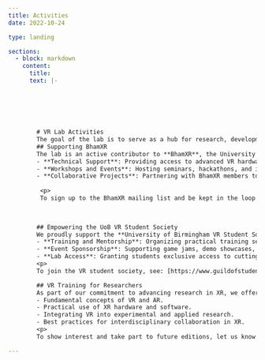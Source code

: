 ```yaml
---
title: Activities
date: 2022-10-24

type: landing

sections:
  - block: markdown
    content:
      title:
      text: |-
      
       
        
        
        
        
        # VR Lab Activities  
        The goal of the lab is to serve as a hub for research, development, and training in virtual, augmented, and mixed reality (VR/AR/MR).  
        ## Supporting BhamXR  
        The lab is an active contributor to **BhamXR**, the University’s interdisciplinary community of over 100 academics engaged in extended reality (XR) research. Our activities include:  
        - **Technical Support**: Providing access to advanced VR hardware and tools to enable pioneering research.  
        - **Workshops and Events**: Hosting seminars, hackathons, and interactive sessions to foster knowledge exchange.  
        - **Collaborative Projects**: Partnering with BhamXR members to develop XR solutions for diverse fields like education, healthcare, and the arts.  
         
         <p>
         To sign up to the BhamXR mailing list and be kept in the loop about VR, MR, AR activities at UoB, Staff and Students can email majordomo@lists.bham.ac.uk with the text: “subscribe bhamxr”
 
 

        ## Empowering the UoB VR Student Society  
        We proudly support the **University of Birmingham VR Student Society**, a student-led initiative promoting XR technologies. Our contributions include:  
        - **Training and Mentorship**: Organizing practical training sessions and offering expert guidance to build XR development skills.  
        - **Event Sponsorship**: Supporting game jams, demo showcases, and networking events to inspire creativity and collaboration.  
        - **Lab Access**: Granting students exclusive access to cutting-edge VR tools and resources for their projects.  
        <p>
        To join the VR student society, see: [https://www.guildofstudents.com/organisation/ubvr/](https://www.guildofstudents.com/organisation/ubvr/)

        ## VR Training for Researchers  
        As part of our commitment to advancing research in XR, we offer a **specialized VR course** for academics and students. This course equips participants with the knowledge and skills to leverage VR for innovative research. Key topics include:  
        - Fundamental concepts of VR and AR.  
        - Practical use of XR hardware and software.  
        - Integrating VR into experimental and applied research.  
        - Best practices for interdisciplinary collaboration in XR.  
        <p>
        To show interest and take part to future editions, let us know by dropping a line on the [Contact Page](/contact)

---
```

